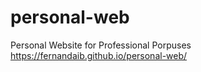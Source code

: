 # personal-web
Personal Website for Professional Porpuses
https://fernandaib.github.io/personal-web/
